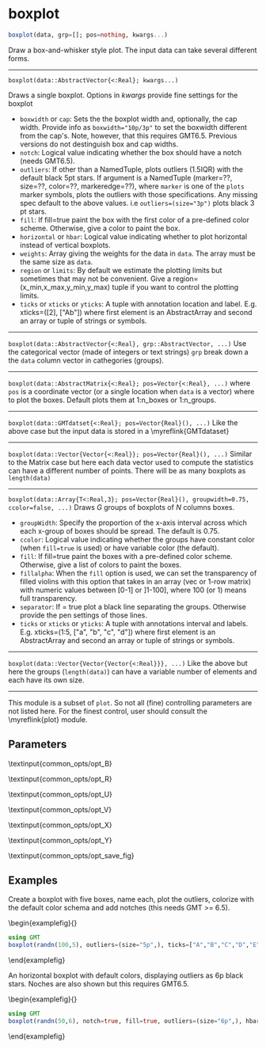 # boxplot

```julia
boxplot(data, grp=[]; pos=nothing, kwargs...)
```

Draw a box-and-whisker style plot. The input data can take several different forms.

---
``boxplot(data::AbstractVector{<:Real}; kwargs...)``

Draws a single boxplot. Options in *kwargs* provide fine settings for the boxplot

- `boxwidth` or `cap`: Sets the the boxplot width and, optionally, the cap width. Provide info as
          `boxwidth="10p/3p"` to set the boxwidth different from the cap's. Note, however, that this
           requires GMT6.5. Previous versions do not destinguish box and cap widths.
- `notch`: Logical value indicating whether the box should have a notch (needs GMT6.5).
- `outliers`: If other than a NamedTuple, plots outliers (1.5IQR) with the default black 5pt stars.
              If argument is a NamedTuple (marker=??, size=??, color=??, markeredge=??), where `marker`
              is one of the `plots` marker symbols, plots the outliers with those specifications. Any missing
              spec default to the above values. i.e `outliers=(size="3p")` plots black 3 pt stars.
- `fill`: If fill=true paint the box with the first color of a pre-defined color scheme. Otherwise, give a color
          to paint the box.
- `horizontal` or `hbar`: Logical value indicating whether to plot horizontal instead of vertical boxplots.
- `weights`: Array giving the weights for the data in `data`. The array must be the same size as `data`.
- `region` or `limits`: By default we estimate the plotting limits but sometimes that may not be convenient.
           Give a region=(x_min,x_max,y_min,y_max) tuple if you want to control the plotting limits.
- `ticks` or `xticks` or `yticks`: A tuple with annotation location and label. E.g. xticks=([2], ["Ab"])
           where first element is an AbstractArray and second an array or tuple of strings or symbols.

---
``boxplot(data::AbstractVector{<:Real}, grp::AbstractVector, ...)`` Use the categorical vector (made of integers
or text strings) `grp` break down a the `data` column vector in cathegories (groups).

---
``boxplot(data::AbstractMatrix{<:Real}; pos=Vector{<:Real}, ...)`` where `pos` is a coordinate vector (or a single
location when `data` is a vector) where to plot the boxes. Default plots them at 1:n_boxes or 1:n_groups.

---
``boxplot(data::GMTdatset{<:Real}; pos=Vector{Real}(), ...)`` Like the above case but the input data is stored
in a \myreflink{GMTdataset}

---
``boxplot(data::Vector{Vector{<:Real}}; pos=Vector{Real}(), ...)`` Similar to the Matrix case but here each data
vector used to compute the statistics can have a different number of points. There will be as many boxplots as
`length(data)`

---
``boxplot(data::Array{T<:Real,3}; pos=Vector{Real}(), groupwidth=0.75, ccolor=false, ...)`` Draws *G* groups of
boxplots of *N* columns boxes.
- `groupWidth`: Specify the proportion of the x-axis interval across which each x-group of boxes should
       be spread. The default is 0.75.
- `ccolor`: Logical value indicating whether the groups have constant color (when `fill=true` is used)
       or have variable color (the default).
- `fill`: If fill=true paint the boxes with a pre-defined color scheme. Otherwise, give a list of colors
       to paint the boxes.
- `fillalpha`: When the `fill` option is used, we can set the transparency of filled violins with this
         option that takes in an array (vec or 1-row matrix) with numeric values between [0-1] or ]1-100],
	      where 100 (or 1) means full transparency.
- `separator`: If = true plot a black line separating the groups. Otherwise provide the pen settings of those lines.
- `ticks` or `xticks` or `yticks`: A tuple with annotations interval and labels. E.g. xticks=(1:5, ["a", "b", "c", "d"])
       where first element is an AbstractArray and second an array or tuple of strings or symbols.

---
``boxplot(data::Vector{Vector{Vector{<:Real}}}, ...)`` Like the above but here the groups (`length(data)`)
can have a variable number of elements and each have its own size.

-----------
This module is a subset of `plot`. So not all (fine) controlling parameters are not listed here. For the
finest control, user should consult the \myreflink{plot} module.

Parameters
----------

\textinput{common_opts/opt_B}

\textinput{common_opts/opt_R}

\textinput{common_opts/opt_U}

\textinput{common_opts/opt_V}

\textinput{common_opts/opt_X}

\textinput{common_opts/opt_Y}

\textinput{common_opts/opt_save_fig}

Examples
--------

Create a boxplot with five boxes, name each, plot the outliers, colorize with the default
color schema and add notches (this needs GMT >= 6.5).

\begin{examplefig}{}
```julia
using GMT
boxplot(randn(100,5), outliers=(size="5p",), ticks=["A","B","C","D","E"], fill=true, notch=true, show=true)
```
\end{examplefig}

An horizontal boxplot with default colors, displaying outliers as 6p black stars.
Noches are also shown but this requires GMT6.5.

\begin{examplefig}{}
```julia
using GMT
boxplot(randn(50,6), notch=true, fill=true, outliers=(size="6p",), hbar=true, show=1)
```
\end{examplefig}